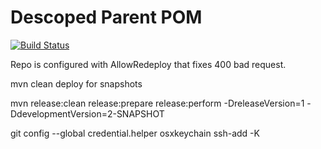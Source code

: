 # Descoped Parent POM

[![Build Status](https://travis-ci.org/descoped/descoped-parent.svg?branch=master)](https://travis-ci.org/descoped/descoped-parent)

Repo is configured with AllowRedeploy that fixes 400 bad request.

mvn clean deploy for snapshots

mvn release:clean release:prepare release:perform -DreleaseVersion=1 -DdevelopmentVersion=2-SNAPSHOT

git config --global credential.helper osxkeychain
ssh-add -K
